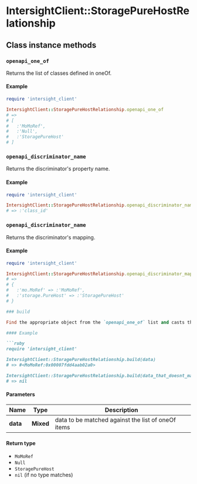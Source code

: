 # IntersightClient::StoragePureHostRelationship

## Class instance methods

### `openapi_one_of`

Returns the list of classes defined in oneOf.

#### Example

```ruby
require 'intersight_client'

IntersightClient::StoragePureHostRelationship.openapi_one_of
# =>
# [
#   :'MoMoRef',
#   :'Null',
#   :'StoragePureHost'
# ]
```

### `openapi_discriminator_name`

Returns the discriminator's property name.

#### Example

```ruby
require 'intersight_client'

IntersightClient::StoragePureHostRelationship.openapi_discriminator_name
# => :'class_id'
```

### `openapi_discriminator_name`

Returns the discriminator's mapping.

#### Example

```ruby
require 'intersight_client'

IntersightClient::StoragePureHostRelationship.openapi_discriminator_mapping
# =>
# {
#   :'mo.MoRef' => :'MoMoRef',
#   :'storage.PureHost' => :'StoragePureHost'
# }

### build

Find the appropriate object from the `openapi_one_of` list and casts the data into it.

#### Example

```ruby
require 'intersight_client'

IntersightClient::StoragePureHostRelationship.build(data)
# => #<MoMoRef:0x00007fdd4aab02a0>

IntersightClient::StoragePureHostRelationship.build(data_that_doesnt_match)
# => nil
```

#### Parameters

| Name | Type | Description |
| ---- | ---- | ----------- |
| **data** | **Mixed** | data to be matched against the list of oneOf items |

#### Return type

- `MoMoRef`
- `Null`
- `StoragePureHost`
- `nil` (if no type matches)


